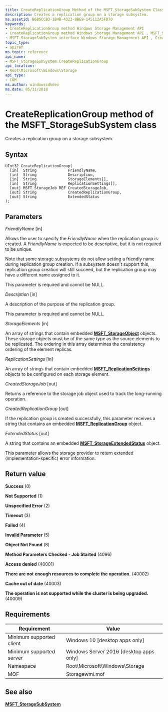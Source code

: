 ```yaml
---
title: CreateReplicationGroup Method of the MSFT_StorageSubSystem Class
description: Creates a replication group on a storage subsystem.
ms.assetid: B6B5CCB3-1B4B-4323-8BE9-145112A5FD70
keywords:
- CreateReplicationGroup method Windows Storage Management API
- CreateReplicationGroup method Windows Storage Management API , MSFT_StorageSubSystem interface
- MSFT_StorageSubSystem interface Windows Storage Management API , CreateReplicationGroup method
topic_type:
- apiref
ms.topic: reference
api_name:
- MSFT_StorageSubSystem.CreateReplicationGroup
api_location:
- Root\Microsoft\Windows\Storage
api_type:
- COM
ms.author: windowssdkdev
ms.date: 05/31/2018
---
```


# CreateReplicationGroup method of the MSFT\_StorageSubSystem class

Creates a replication group on a storage subsystem.

## Syntax


```mof
UInt32 CreateReplicationGroup(
  [in]  String              FriendlyName,
  [in]  String              Description,
  [in]  String              StorageElements[],
  [in]  String              ReplicationSettings[],
  [out] MSFT_StorageJob REF CreatedStorageJob,
  [out] String              CreatedReplicationGroup,
  [out] String              ExtendedStatus
);
```



## Parameters

 

*FriendlyName* \[in\]
 

Allows the user to specify the *FriendlyName* when the replication group is created. A *FriendlyName* is expected to be descriptive, but it is not required to be unique.

Note that some storage subsystems do not allow setting a friendly name during replication group creation. If a subsystem doesn't support this, replication group creation will still succeed, but the replication group may have a different name assigned to it.

This parameter is required and cannot be NULL.

 

*Description* \[in\]
 

A description of the purpose of the replication group.

This parameter is required and cannot be NULL.

 

*StorageElements* \[in\]
 

An array of strings that contain embedded [**MSFT\_StorageObject**](msft-storageobject.md) objects. These storage objects must be of the same type as the source elements to be replicated. The ordering in this array determines the consistency ordering of the element replicas.

 

*ReplicationSettings* \[in\]
 

An array of strings that contain embedded [**MSFT\_ReplicationSettings**](msft-replicationsettings.md) objects to be configured on each storage element.

 

*CreatedStorageJob* \[out\]
 

Returns a reference to the storage job object used to track the long-running operation.

 

*CreatedReplicationGroup* \[out\]
 

If the replication group is created successfully, this parameter receives a string that contains an embedded [**MSFT\_ReplicationGroup**](msft-replicationgroup.md) object.

 

*ExtendedStatus* \[out\]
 

A string that contains an embedded [**MSFT\_StorageExtendedStatus**](msft-storageextendedstatus.md) object.

This parameter allows the storage provider to return extended (implementation-specific) error information.

 

## Return value

 

**Success** (0)
 

**Not Supported** (1)
 

**Unspecified Error** (2)
 

**Timeout** (3)
 

**Failed** (4)
 

**Invalid Parameter** (5)
 

**Object Not Found** (8)
 

**Method Parameters Checked - Job Started** (4096)
 

**Access denied** (40001)
 

**There are not enough resources to complete the operation.** (40002)
 

**Cache out of date** (40003)
 

**The operation is not supported while the cluster is being upgraded.** (40009)
 

## Requirements



| Requirement | Value |
|-------------------------------------|-------------------------------------------------------------------------------------------|
| Minimum supported client | Windows 10 \[desktop apps only\]                                               |
| Minimum supported server | Windows Server 2016 \[desktop apps only\]                                      |
| Namespace                | Root\\Microsoft\\Windows\\Storage                                              |
| MOF                      |  Storagewmi.mof  |



## See also

 

[**MSFT\_StorageSubSystem**](msft-storagesubsystem.md)
 

 

 





